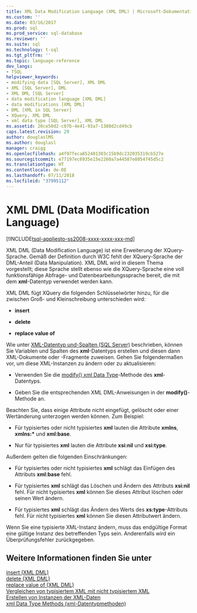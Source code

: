 ```yaml
---
title: XML Data Modification Language (XML DML) | Microsoft-Dokumentation
ms.custom: ''
ms.date: 03/16/2017
ms.prod: sql
ms.prod_service: sql-database
ms.reviewer: ''
ms.suite: sql
ms.technology: t-sql
ms.tgt_pltfrm: ''
ms.topic: language-reference
dev_langs:
- TSQL
helpviewer_keywords:
- modifying data [SQL Server], XML DML
- XML [SQL Server], DML
- XML DML [SQL Server]
- data modification language [XML DML]
- data modifications [XML DML]
- DML [XML in SQL Server]
- XQuery, XML DML
- xml data type [SQL Server], XML DML
ms.assetid: 20ce50d2-c07b-4e41-93a7-1380d2cd49cb
caps.latest.revision: 29
author: douglaslMS
ms.author: douglasl
manager: craigg
ms.openlocfilehash: a4f97feca852401303c15b9dc232035319cb527e
ms.sourcegitcommit: e77197ec6935e15e2260a7a44587e8054745d5c2
ms.translationtype: HT
ms.contentlocale: de-DE
ms.lasthandoff: 07/11/2018
ms.locfileid: "37995112"
---
```

# <a name="xml-data-modification-language-xml-dml"></a>XML DML (Data Modification Language)
[!INCLUDE[tsql-appliesto-ss2008-xxxx-xxxx-xxx-md](../../includes/tsql-appliesto-ss2008-xxxx-xxxx-xxx-md.md)]

  XML DML (Data Modification Language) ist eine Erweiterung der XQuery-Sprache. Gemäß der Definition durch W3C fehlt der XQuery-Sprache der DML-Anteil (Data Manipulation). XML DML wird in diesem Thema vorgestellt; diese Sprache stellt ebenso wie die XQuery-Sprache eine voll funktionsfähige Abfrage- und Datenbearbeitungssprache bereit, die mit dem **xml**-Datentyp verwendet werden kann.  
  
 XML DML fügt XQuery die folgenden Schlüsselwörter hinzu, für die zwischen Groß- und Kleinschreibung unterschieden wird:  
  
-   **insert**  
  
-   **delete**  
  
-   **replace value of**  
  
 Wie unter [XML-Datentyp und-Spalten &#40;SQL Server&#41;](../../relational-databases/xml/xml-data-type-and-columns-sql-server.md) beschrieben, können Sie Variablen und Spalten des **xml**-Datentyps erstellen und diesen dann XML-Dokumente oder -Fragmente zuweisen. Gehen Sie folgendermaßen vor, um diese XML-Instanzen zu ändern oder zu aktualisieren:    
  
-   Verwenden Sie die [modify() xml Data Type](../../t-sql/xml/modify-method-xml-data-type.md)-Methode des **xml**-Datentyps.  
  
-   Geben Sie die entsprechenden XML DML-Anweisungen in der **modify()**-Methode an.  
  
 Beachten Sie, dass einige Attribute nicht eingefügt, gelöscht oder einer Wertänderung unterzogen werden können. Zum Beispiel:  
  
-   Für typisiertes oder nicht typisiertes **xml** lauten die Attribute **xmlns**, **xmlns:\*** und **xml:base**.  
  
-   Nur für typisiertes **xml** lauten die Attribute **xsi:nil** und **xsi:type**.  
  
 Außerdem gelten die folgenden Einschränkungen:  
  
-   Für typisiertes oder nicht typisiertes **xml** schlägt das Einfügen des Attributs **xml:base** fehl.  
  
-   Für typisiertes **xml** schlägt das Löschen und Ändern des Attributs **xsi:nil** fehl. Für nicht typisiertes **xml** können Sie dieses Attribut löschen oder seinen Wert ändern.  
  
-   Für typisiertes **xml** schlägt das Ändern des Werts des **xs:type**-Attributs fehl. Für nicht typisiertes **xml** können Sie diesen Attributwert ändern.  
  
 Wenn Sie eine typisierte XML-Instanz ändern, muss das endgültige Format eine gültige Instanz des betreffenden Typs sein. Anderenfalls wird ein Überprüfungsfehler zurückgegeben.  
  
## <a name="see-also"></a>Weitere Informationen finden Sie unter  
 [insert &#40;XML DML&#41;](../../t-sql/xml/insert-xml-dml.md)   
 [delete &#40;XML DML&#41;](../../t-sql/xml/delete-xml-dml.md)   
 [replace value of &#40;XML DML&#41;](../../t-sql/xml/replace-value-of-xml-dml.md)   
 [Vergleichen von typisiertem XML mit nicht typisiertem XML](../../relational-databases/xml/compare-typed-xml-to-untyped-xml.md)   
 [Erstellen von Instanzen der XML-Daten](../../relational-databases/xml/create-instances-of-xml-data.md)   
 [xml Data Type Methods (xml-Datentypmethoden)](../../t-sql/xml/xml-data-type-methods.md)  
  
  
